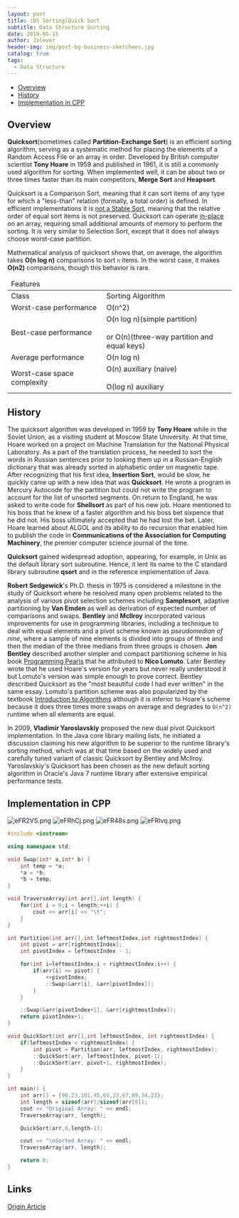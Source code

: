 ```yaml
---
layout: post
title: (DS Sorting)Quick Sort
subtitle: Data Structure Sorting
date: 2019-05-15
author: Jalever
header-img: img/post-bg-business-sketchees.jpg
catalog: true
tags:
  - Data Structure
---
```

- [Overview](#overview)
- [History](#history)
- [Implementation in CPP](#implementation-in-cpp)

## Overview
<strong>Quicksort</strong>(sometimes called <strong>Partition-Exchange Sort</strong>) is an efficient sorting algorithm, serving as a systematic method for placing the elements of a Random Access File or an array in order. Developed by British computer scientist <strong>Tony Hoare</strong> in 1959 and published in 1961, it is still a commonly used algorithm for sorting. When implemented well, it can be about two or three times faster than its main competitors, <strong>Merge Sort</strong> and <strong>Heapsort</strong>.

Quicksort is a Comparison Sort, meaning that it can sort items of any type for which a "less-than" relation (formally, a total order) is defined. In efficient implementations it is <ins>not a Stable Sort</ins>, meaning that the relative order of equal sort items is not preserved. Quicksort can operate <ins>in-place</ins> on an array, requiring small additional amounts of memory to perform the sorting. It is very similar to Selection Sort, except that it does not always choose worst-case partition.

Mathematical analysis of quicksort shows that, on average, the algorithm takes <strong>O(n log n)</strong> comparisons to sort `n` items. In the worst case, it makes <strong>O(n2)</strong> comparisons, though this behavior is rare.

<table>
    <thead>
        <tr>
            <td colspan="2">Features</td>
        </tr>
    </thead>
    <tbody>
        <tr>
            <td>Class</td>
            <td>Sorting Algorithm</td>
        </tr>
        <tr>
            <td>Worst-case performance</td>
            <td>O(n^2)</td>
        </tr>
        <tr>
            <td>Best-case performance</td>
            <td>O(n log n)(simple partition)<br/><br/>or O(n)(three-way partition and equal keys)</td>
        </tr>
        <tr>
            <td>Average performance</td>
            <td>O(n log n)</td>
        </tr>
        <tr>
            <td>Worst-case space complexity</td>
            <td>O(n) auxiliary (naive)<br/><br/>O(log n) auxiliary </td>
        </tr>
    </tbody>
</table>

## History
The quicksort algorithm was developed in 1959 by <strong>Tony Hoare</strong> while in the Soviet Union, as a visiting student at Moscow State University. At that time, Hoare worked on a project on Machine Translation for the National Physical Laboratory. As a part of the translation process, he needed to sort the words in Russian sentences prior to looking them up in a Russian-English dictionary that was already sorted in alphabetic order on magnetic tape. After recognizing that his first idea, <strong>Insertion Sort</strong>, would be slow, he quickly came up with a new idea that was <strong>Quicksort</strong>. He wrote a program in Mercury Autocode for the partition but could not write the program to account for the list of unsorted segments. On return to England, he was asked to write code for <strong>Shellsort</strong> as part of his new job. Hoare mentioned to his boss that he knew of a faster algorithm and his boss bet sixpence that he did not. His boss ultimately accepted that he had lost the bet. Later, Hoare learned about ALGOL and its ability to do recursion that enabled him to publish the code in <strong>Communications of the Association for Computing Machinery</strong>, the premier computer science journal of the time.

<strong>Quicksort</strong> gained widespread adoption, appearing, for example, in Unix as the default library sort subroutine. Hence, it lent its name to the C standard library subroutine <strong>qsort</strong> and in the reference implementation of Java.

<strong>Robert Sedgewick</strong>'s Ph.D. thesis in 1975 is considered a milestone in the study of Quicksort where he resolved many open problems related to the analysis of various pivot selection schemes including <strong>Samplesort</strong>, adaptive partitioning by <strong>Van Emden</strong> as well as derivation of expected number of comparisons and swaps. <strong>Bentley</strong> and <strong>McIlroy</strong> incorporated various improvements for use in programming libraries, including a technique to deal with equal elements and a pivot scheme known as <i>pseudomedian of nine</i>, where a sample of nine elements is divided into groups of three and then the median of the three medians from three groups is chosen. <strong>Jon Bentley</strong> described another simpler and compact partitioning scheme in his book <ins>Programming Pearls</ins> that he attributed to <strong>Nico Lomuto</strong>. Later Bentley wrote that he used Hoare's version for years but never really understood it but Lomuto's version was simple enough to prove correct. Bentley described Quicksort as the "most beautiful code I had ever written" in the same essay. Lomuto's partition scheme was also popularized by the textbook <ins>Introduction to Algorithms</ins> although it is inferior to Hoare's scheme because it does three times more swaps on average and degrades to `O(n^2)` runtime when all elements are equal.

In 2009, <strong>Vladimir Yaroslavskiy</strong> proposed the new dual pivot Quicksort implementation. In the Java core library mailing lists, he initiated a discussion claiming his new algorithm to be superior to the runtime library's sorting method, which was at that time based on the widely used and carefully tuned variant of classic Quicksort by Bentley and McIlroy. Yaroslavskiy's Quicksort has been chosen as the new default sorting algorithm in Oracle's Java 7 runtime library after extensive empirical performance tests.

## Implementation in CPP
![eFR2VS.png](https://s2.ax1x.com/2019/07/23/eFR2VS.png)
![eFRhCj.png](https://s2.ax1x.com/2019/07/23/eFRhCj.png)
![eFR48s.png](https://s2.ax1x.com/2019/07/23/eFR48s.png)
![eFRIvq.png](https://s2.ax1x.com/2019/07/23/eFRIvq.png)
```cpp
#include <iostream>

using namespace std;

void Swap(int* a,int* b) {
	int temp = *a;
	*a = *b;
	*b = temp;
}

void TraverseArray(int arr[],int length) {
	for(int i = 0;i < length;++i) {
		cout << arr[i] << "\t";
	}
}

int Partition(int arr[],int leftmostIndex,int rightmostIndex) {
	int pivot = arr[rightmostIndex];
	int pivotIndex = leftmostIndex - 1;

	for(int i=leftmostIndex;i < rightmostIndex;i++) {
		if(arr[i] <= pivot) {
			++pivotIndex;
			::Swap(&arr[i], &arr[pivotIndex]);
		}
	}

	::Swap(&arr[pivotIndex+1], &arr[rightmostIndex]);
	return pivotIndex+1;
}

void QuickSort(int arr[],int leftmostIndex, int rightmostIndex) {
	if(leftmostIndex < rightmostIndex) {
		int pivot = Partition(arr, leftmostIndex, rightmostIndex);
		::QuickSort(arr, leftmostIndex, pivot-1);
		::QuickSort(arr, pivot+1, rightmostIndex);
	}
}

int main() {
	int arr[] = {90,23,101,45,65,23,67,89,34,23};
	int length = sizeof(arr)/sizeof(arr[0]);
	cout << "Original Array: " << endl;
	TraverseArray(arr, length);

	QuickSort(arr,0,length-1);

	cout << "\nSorted Array: " << endl;
	TraverseArray(arr, length);

	return 0;
}
```

## Links
[Origin Article](https://www.geeksforgeeks.org/quick-sort/)
